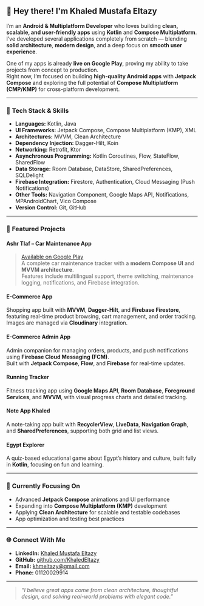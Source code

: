 ## 👋 Hey there! I'm **Khaled Mustafa Eltazy**

I’m an **Android & Multiplatform Developer** who loves building **clean, scalable, and user-friendly apps** using **Kotlin** and **Compose Multiplatform**.  
I’ve developed several applications completely from scratch — blending **solid architecture**, **modern design**, and a deep focus on **smooth user experience**.  

One of my apps is already **live on Google Play**, proving my ability to take projects from concept to production.  
Right now, I’m focused on building **high-quality Android apps** with **Jetpack Compose** and exploring the full potential of **Compose Multiplatform (CMP/KMP)** for cross-platform development.  

---

### 🧩 **Tech Stack & Skills**

- **Languages:** Kotlin, Java  
- **UI Frameworks:** Jetpack Compose, Compose Multiplatform (KMP), XML  
- **Architectures:** MVVM, Clean Architecture  
- **Dependency Injection:** Dagger-Hilt, Koin  
- **Networking:** Retrofit, Ktor  
- **Asynchronous Programming:** Kotlin Coroutines, Flow, StateFlow, SharedFlow  
- **Data Storage:** Room Database, DataStore, SharedPreferences, SQLDelight  
- **Firebase Integration:** Firestore, Authentication, Cloud Messaging (Push Notifications)  
- **Other Tools:** Navigation Component, Google Maps API, Notifications, MPAndroidChart, Vico Compose  
- **Version Control:** Git, GitHub  

---

### 🚀 **Featured Projects**

#### **Ashr Tlaf – Car Maintenance App**  
> [Available on Google Play](https://play.google.com/store/apps/details?id=com.ashrtlaf.app)  
A complete car maintenance tracker with a **modern Compose UI** and **MVVM architecture**.  
Features include multilingual support, theme switching, maintenance logging, notifications, and Firebase integration.

#### **E-Commerce App**  
Shopping app built with **MVVM**, **Dagger-Hilt**, and **Firebase Firestore**, featuring real-time product browsing, cart management, and order tracking.  
Images are managed via **Cloudinary** integration.

#### **E-Commerce Admin App**  
Admin companion for managing orders, products, and push notifications using **Firebase Cloud Messaging (FCM)**.  
Built with **Jetpack Compose**, **Flow**, and **Firebase** for real-time updates.

#### **Running Tracker**  
Fitness tracking app using **Google Maps API**, **Room Database**, **Foreground Services**, and **MVVM**, with visual progress charts and detailed tracking.

#### **Note App Khaled**  
A note-taking app built with **RecyclerView**, **LiveData**, **Navigation Graph**, and **SharedPreferences**, supporting both grid and list views.

#### **Egypt Explorer**  
A quiz-based educational game about Egypt’s history and culture, built fully in **Kotlin**, focusing on fun and learning.

---

### 🎯 **Currently Focusing On**

- Advanced **Jetpack Compose** animations and UI performance  
- Expanding into **Compose Multiplatform (KMP)** development  
- Applying **Clean Architecture** for scalable and testable codebases  
- App optimization and testing best practices  

---

### 🌐 **Connect With Me**

- **LinkedIn:** [Khaled Mustafa Eltazy](https://www.linkedin.com/in/khmeltazy/)  
- **GitHub:** [github.com/KhaledEltazy](https://github.com/KhaledEltazy)  
- **Email:** [khmeltazy@gmail.com](mailto:khmeltazy@gmail.com)  
- **Phone:** 01120029914  

---

> *“I believe great apps come from clean architecture, thoughtful design, and solving real-world problems with elegant code.”*
